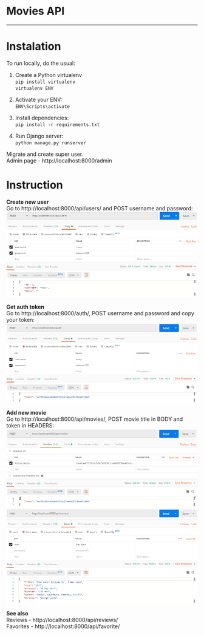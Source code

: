 # Movies API
_______________________

# Instalation
To run locally, do the usual:<br>
1. Create a Python virtualenv<br>
    `pip install virtualenv`<br>
    `virtualenv ENV`<br>
    
2. Activate your ENV:<br>
    `ENV\Scripts\activate`<br>
    
3. Install dependencies:<br>
    `pip install -r requirements.txt`<br>
    
4. Run Django server:<br>
    `python manage.py runserver`<br>
    
Migrate and create super user. <br>
Admin page - http://localhost:8000/admin<br>

# Instruction
<b>Create new user</b><br>
Go to http://localhost:8000/api/users/ and POST username and password:
<img src="screens/new-user.png"/>

<b>Get auth token</b><br>
Go to http://localhost:8000/auth/, POST username and password and copy your token:
<img src="screens/get-tokenpng.png"/>

<b>Add new movie</b><br>
Go to http://localhost:8000/api/movies/, POST movie title in BODY and token in HEADERS:
<img src="screens/new-movie-auth.png"/>
<img src="screens/new-movie.png"/>

<b>See also</b><br>
Reviews - http://localhost:8000/api/reviews/<BR>
Favorites - http://localhost:8000/api/favorite/<BR>

